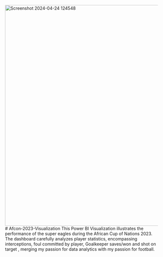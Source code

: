 <img width="726" alt="Screenshot 2024-04-24 124548" src="https://github.com/OyefesoTobiloba/Afcon-2023-Visualization/assets/160735979/7627b4aa-38ae-4aa9-add4-a3f83599146d">
# Afcon-2023-Visualization
This Power BI Visualization illustrates the performance of the super eagles during the African Cup of Nations 2023. The dashboard carefully analyzes player statistics, encompassing interceptions, foul committed by player, Goalkeeper saves/won and shot on target , merging my passion for data analytics with my passion for football.

